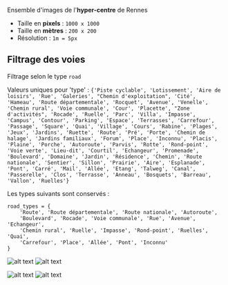 Ensemble d'images de l'**hyper-centre** de Rennes

- Taille en **pixels** : `1000 x 1000`
- Taille en **mètres** : `200 x 200`
- Résolution : `1m = 5px`

## Filtrage des voies

Filtrage selon le type `road`

Valeurs uniques pour 'type' : 
```{'Piste cyclable', 'Lotissement', 'Aire de loisirs', 'Rue', 'Galeries', "Chemin d'exploitation", 'Cité', 'Hameau', 'Route départementale', 'Rocquet', 'Avenue', 'Venelle', 'Chemin rural', 'Voie communale', 'Cour', 'Placette', "Zone d'activités", 'Rocade', 'Ruelle', 'Parc', 'Villa', 'Impasse', 'Campus', 'Contour', 'Parking', 'Espace', 'Terrasses', 'Carrefour', 'Passage', 'Square', 'Quai', 'Village', 'Cours', 'Rabine', 'Plages', 'Jeux', 'Jardins', 'Ruette', 'Route', 'Pré', 'Porte', 'Chemin de halage', 'Jardins familiaux', 'Forum', 'Place', 'Inconnu', 'Placis', 'Plaine', 'Porche', 'Autoroute', 'Parvis', 'Rotte', 'Rond-point', 'Voie verte', 'Lieu-dit', 'Courtil', 'Echangeur', 'Promenade', 'Boulevard', 'Domaine', 'Jardin', 'Résidence', 'Chemin', 'Route nationale', 'Sentier', 'Sillon', 'Prairie', 'Aire', 'Esplanade', 'Pont', 'Carré', 'Mail', 'Allée', 'Etang', 'Talweg', 'Canal', 'Passerelle', 'Clos', 'Terrasse', 'Anneau', 'Bosquets', 'Barreau', 'Vallon', 'Ruelles'}```

Les types suivants sont conservés :

```
road_types = {
    'Route', 'Route départementale', 'Route nationale', 'Autoroute',
    'Boulevard', 'Rocade', 'Voie communale', 'Rue', 'Avenue', 'Echangeur', 
    'Chemin rural', 'Ruelle', 'Impasse', 'Rond-point', 'Ruelles', 'Quai',
    'Carrefour', 'Place', 'Allée', 'Pont', 'Inconnu'
}
```

![alt text](axe_1352000_7222000_1352200_7222200.png)
![alt text](road_1352000_7222000_1352200_7222200.png)

![alt text](axe_1352000_7223000_1352200_7223200.png)
![alt text](road_1352000_7223000_1352200_7223200.png)
